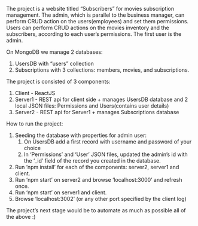 The project is a website titled “Subscribers” for movies subscription management.
The admin, which is parallel to the business manager, can perform CRUD action on the users(employees) and set them permissions.
Users can perform CRUD actions on the movies inventory and the subscribers, according to each user’s permissions.
The first user is the admin.

On MongoDB we manage 2 databases:
1. UsersDB with “users” collection
2. Subscriptions with 3 collections: members, movies, and subscriptions.

The project is consisted of 3 components:
1. Client - ReactJS
2. Server1 - REST api for client side + manages UsersDB database and 2 local JSON files: Permissions and Users(contains user details)
3. Server2 - REST api for Server1 + manages Subscriptions database

How to run the project:
1. Seeding the database with properties for admin user:
    1. On UsersDB add a first record with username and password of your choice
    2. In ‘Permissions’ and ‘User’ JSON files, updated the admin’s id with the ‘_id’ field of the record you created in the database.
2. Run ’npm install’ for each of the components: server2, server1 and client.
3. Run ‘npm start’ on server2 and browse ‘localhost:3000’ and refresh once.
4. Run ‘npm start’ on server1 and client.
5. Browse ‘localhost:3002’ (or any other port specified by the client log)

The project’s next stage would be to automate as much as possible all of the above :)